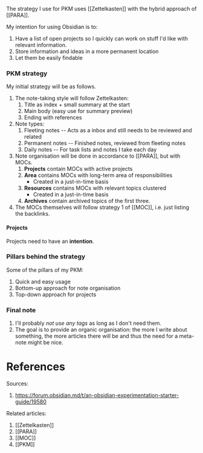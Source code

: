 The strategy I use for PKM uses [[Zettelkasten]] with the hybrid approach of [[PARA]].

My intention for using Obsidian is to:
1. Have a list of open projects so I quickly can work on stuff I'd like with relevant information.
2. Store information and ideas in a more permanent location
3. Let them be easily findable


### PKM strategy
My initial strategy will be as follows.
1. The note-taking style will follow Zettelkasten:
    1. Title as index + small summary at the start
    2. Main body (easy use for summary preview)
    3. Ending with references
2. Note types:
    1. Fleeting notes -- Acts as a inbox and still needs to be reviewed and related
    2. Permanent notes -- Finished notes, reviewed from fleeting notes
    3. Daily notes -- For task lists and notes I take each day
3. Note organisation will be done in accordance to [[PARA]], but with MOCs.
    1. **Projects** contain MOCs with active projects
    2. **Area** contains MOCs with long-term area of responsibilities
        - Created in a just-in-time basis
    3. **Resources** contains MOCs with relevant topics clustered
        - Created in a just-in-time basis
    4. **Archives** contain archived topics of the first three.
4. The MOCs themselves will follow strategy 1 of [[MOC]], i.e. just listing the backlinks.



#### Projects
Projects need to have an **intention**.


### Pillars behind the strategy
Some of the pillars of my PKM:
1. Quick and easy usage
2. Bottom-up approach for note organisation
3. Top-down approach for projects


### Final note
1. I'll probably *not use any tags* as long as I don't need them.
2. The goal is to provide an organic organisation: the more I write about something, the more articles there will be and thus the need for a meta-note might be nice.


# References
Sources:
1. https://forum.obsidian.md/t/an-obsidian-experimentation-starter-guide/19580


Related articles:
1. [[Zettelkasten]]
2. [[PARA]]
3. [[MOC]]
4. [[PKM]]
